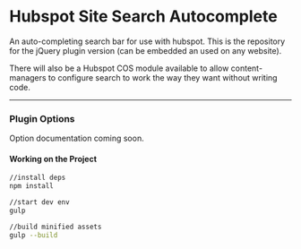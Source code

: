 # Hubspot Site Search Autocomplete

An auto-completing search bar for use with hubspot.  This is the repository for the jQuery plugin version (can be embedded an used on any website).  

There will also be a Hubspot COS module available to allow content-managers to configure search to work the way they want without writing code.

---

### Plugin Options

Option documentation coming soon.




#### Working on the Project

``` bash
//install deps
npm install

//start dev env
gulp

//build minified assets
gulp --build

```
